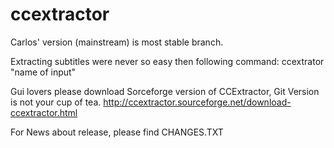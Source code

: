 ccextractor
===========

Carlos' version (mainstream) is most stable branch.

Extracting subtitles were never so easy then following command:
ccextrator "name of input"

Gui lovers please download Sorceforge version of CCExtractor, Git Version is not your cup of tea.
http://ccextractor.sourceforge.net/download-ccextractor.html

For News about release, please find CHANGES.TXT
